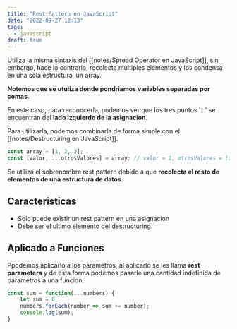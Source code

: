 ```yaml
---
title: "Rest Pattern en JavaScript"
date: "2022-09-27 12:13"
tags: 
  - javascript
draft: true
---
```

Utiliza la misma sintaxis del [[notes/Spread Operator en JavaScript]], sin embargo, hace lo contrario, recolecta multiples elementos y los condensa en una sola estructura, un array.

**Notemos que se utuliza donde pondriamos variables separadas por comas**.

En este caso, para reconocerla, podemos ver que los tres puntos '...' se encuentran del **lado izquierdo de la asignacion**.

Para utilizarla, podemos combinarla de forma simple con el [[notes/Destructuring en JavaScript]].

```JavaScript
const array = [1, 2, 3];
const [valor, ...otrosValores] = array; // valor = 1, otrosValores = [2, 3]
```

Se utiliza el sobrenombre rest pattern debido a que **recolecta el resto de elementos de una estructura de datos**.

## Caracteristicas
- Solo puede existir un rest pattern en una asignacion
- Debe ser el ultimo elemento del destructuring.

## Aplicado a Funciones
Ppodemos aplicarlo a los parametros, al aplicarlo se les llama **rest parameters** y de esta forma podemos pasarle una cantidad indefinida de parametros a una funcion.

```JavaScript
const sum = function(...numbers) {
	let sum = 0;
	numbers.forEach(number => sum += number);
	console.log(sum);
}
```